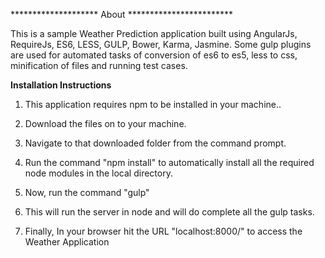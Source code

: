 ********************  About  ************************

This is a sample Weather Prediction application built using AngularJs, RequireJs, ES6, LESS, GULP, Bower, Karma, Jasmine.
Some gulp plugins are used for automated tasks of conversion of es6 to es5, less to css, minification of files and running test cases.

**************Installation Instructions**************

1. This application requires npm to be installed in your machine..

2. Download the files on to your machine.

3. Navigate to that downloaded folder from the command prompt.

4. Run the command "npm install" to automatically install all the required node modules in the local directory.

5. Now, run the command "gulp"

6. This will run the server in node and will do complete all the gulp tasks.

7. Finally, In your browser hit the URL "localhost:8000/" to access the Weather Application
